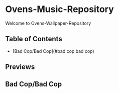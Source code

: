 # Ovens-Music-Repository
Welcome to Ovens-Wallpaper-Repository

## Table of Contents

- [Bad Cop/Bad Cop](#bad cop bad cop)

## Previews

## Bad Cop/Bad Cop
